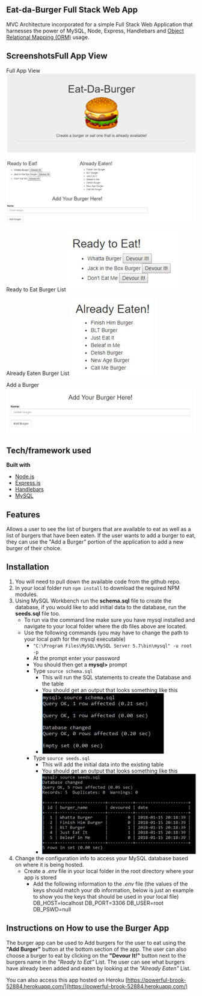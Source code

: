 ## Eat-da-Burger Full Stack Web App
MVC Architecture incorporated for a simple Full Stack Web Application that harnesses the power of MySQL, Node, Express, Handlebars and [Object Relational Mapping (ORM)](https://en.wikipedia.org/wiki/Object-relational_mapping) usage.

## ScreenshotsFull App View

Full App View
![Full App View](https://github.com/abreaw/burger/blob/master/docs/images/app_screen_shot_v1.JPG)

Ready to Eat Burger List
![Ready to Eat Burgers](https://github.com/abreaw/burger/blob/master/docs/images/ready_to_eat_screen_shot_v1.JPG)

Already Eaten Burger List
![Already Eaten Burgers](https://github.com/abreaw/burger/blob/master/docs/images/already_eaten_screen_shot_v1.JPG)

Add a Burger
![Add a Burger](https://github.com/abreaw/burger/blob/master/docs/images/add_burger_screen_shot_v1.JPG)


## Tech/framework used
<b>Built with</b>
- [Node.js](https://nodejs.org/)
- [Express.js](https://expressjs.com/)
- [Handlebars](http://handlebarsjs.com/)
- [MySQL](https://www.mysql.com/)

## Features
Allows a user to see the list of burgers that are available to eat as well as a list of burgers that have been eaten.  If the user wants to add a burger to eat, they can use the "Add a Burger" portion of the application to add a new burger of their choice.

## Installation

1. You will need to pull down the available code from the github repo.
1. In your local folder run `npm install` to download the required NPM modules.
1. Using MySQL Workbench run the **schema.sql** file to create the database, if you would like to add initial data to the database, run the **seeds.sql** file too.
	- To run via the command line make sure you have mysql installed and navigate to your local folder where the db files above are located.
	- Use the following commands (you may have to change the path to your local path for the mysql executable)
		- `"C:\Program Files\MySQL\MySQL Server 5.7\bin\mysql" -u root -p`
		- At the prompt enter your password
		- You should then get a **mysql>** prompt
		- Type `source schema.sql`
			- This will run the SQL statements to create the Database and the table
			- You should get an output that looks something like this
			- ![Schema Command Line Output Example](https://github.com/abreaw/burger/blob/master/docs/images/schema_cmd_line_output_v1.JPG)
		- Type `source seeds.sql`
			- This will add the initial data into the existing table
			- You should get an output that looks something like this
			- ![Seeds Command Line Output Example](https://github.com/abreaw/burger/blob/master/docs/images/seeds_cmd_line_output_v1.JPG)
1. Change the configuration info to access your MySQL database based on where it is being hosted.
	- Create a *.env* file in your local folder in the root directory where your app is stored
		- Add the following information to the *.env* file (the values of the keys should match your db information, below is just an example to show you the keys that should be used in your local file)
		DB_HOST=localhost
		DB_PORT=3306
		DB_USER=root
		DB_PSWD=null


## Instructions on How to use the Burger App
The burger app can be used to Add burgers for the user to eat using the **"Add Burger"** button at the bottom section of the app.  The user can also choose a burger to eat by clicking on the **"Devour It!"** button next to the burgers name in the *"Ready to Eat"* List.  The user can see what burgers have already been added and eaten by looking at the *"Already Eaten"* List.

You can also access this app hosted on Heroku [https://powerful-brook-52884.herokuapp.com/](https://powerful-brook-52884.herokuapp.com/)


